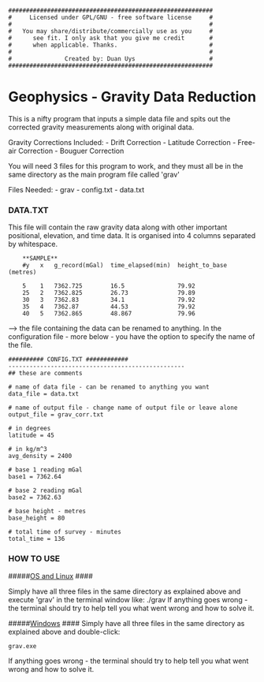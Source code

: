     ##########################################################
    #     Licensed under GPL/GNU - free software license     #
    #                                                        #
    #   You may share/distribute/commercially use as you     #
    #      see fit. I only ask that you give me credit       #
    #      when applicable. Thanks.                          #
    #                                                        #
    #               Created by: Duan Uys                     #
    ##########################################################


# Geophysics - Gravity Data Reduction #

This is a nifty program that inputs a simple data file and
spits out the corrected gravity measurements along with
original data.

Gravity Corrections Included:
    - Drift Correction
    - Latitude Correction
    - Free-air Correction
    - Bouguer Correction

You will need 3 files for this program to work, and they must all be in the same directory as the main program file
called 'grav'

Files Needed:
    - grav
    - config.txt
    - data.txt


### DATA.TXT ###
This file will contain the raw gravity data along with other important positional, elevation, and time data.
It is organised into 4 columns separated by whitespace.

        **SAMPLE**
        #y   x   g_record(mGal)  time_elapsed(min)  height_to_base (metres)
        
        5	 1	 7362.725        16.5	            79.92
        25	 2	 7362.825        26.73	            79.89
        30	 3	 7362.83         34.1               79.92
        35	 4	 7362.87         44.53	            79.92
        40	 5	 7362.865        48.867	            79.96


--> the file containing the data can be renamed to anything. In the configuration file - more below - you have the option
  to specify the name of the file.

    ########## CONFIG.TXT ############
    --------------------------------------------------
    ## these are comments
    
    # name of data file - can be renamed to anything you want
    data_file = data.txt
    
    # name of output file - change name of output file or leave alone
    output_file = grav_corr.txt
    
    # in degrees
    latitude = 45
    
    # in kg/m^3
    avg_density = 2400
    
    # base 1 reading mGal
    base1 = 7362.64
    
    # base 2 reading mGal
    base2 = 7362.63
    
    # base height - metres
    base_height = 80
    
    # total time of survey - minutes
    total_time = 136




### HOW TO USE ###
#####<u>OS and Linux</u> ####

Simply have all three files in the same directory as explained above and execute 'grav' in the terminal window like:
    ./grav
If anything goes wrong - the terminal should try to help tell you what went wrong and how to solve it.

#####<u>Windows</u> ####
Simply have all three files in the same directory as explained above and double-click:

    grav.exe
If anything goes wrong - the terminal should try to help tell you what went wrong and how to solve it.

